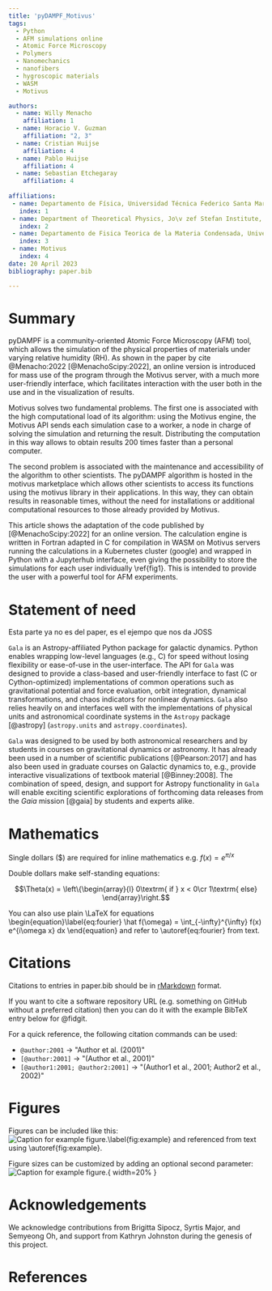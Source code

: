 ```yaml
---
title: 'pyDAMPF_Motivus'
tags:
  - Python
  - AFM simulations online
  - Atomic Force Microscopy
  - Polymers
  - Nanomechanics
  - nanofibers
  - hygroscopic materials
  - WASM
  - Motivus

authors:
  - name: Willy Menacho
    affiliation: 1
  - name: Horacio V. Guzman
    affiliation: "2, 3"
  - name: Cristian Huijse
    affiliation: 4
  - name: Pablo Huijse
    affiliation: 4
  - name: Sebastian Etchegaray
    affiliation: 4
    
affiliations:
 - name: Departamento de Física, Universidad Técnica Federico Santa María, Valparaiso 2390123, Chile
   index: 1
 - name: Department of Theoretical Physics, Jo\v zef Stefan Institute, SI-1000 Ljubljana, Slovenia
   index: 2
 - name: Departamento de Fisica Teorica de la Materia Condensada, Universidad Autonoma de Madrid, E-28049 Madrid, Spain.
   index: 3
 - name: Motivus
   index: 4
date: 20 April 2023
bibliography: paper.bib

---
```


# Summary

pyDAMPF is a community-oriented Atomic Force Microscopy (AFM) tool, which allows the simulation of the physical properties of materials under varying relative humidity (RH). As shown in the paper by cite @Menacho:2022 [@MenachoScipy:2022], an online version is introduced for mass use of the program through the Motivus server, with a much more user-friendly interface, which facilitates interaction with the user both in the use and in the visualization of results. 

Motivus solves two fundamental problems. The first one is associated with the high computational load of its algorithm: using the Motivus engine, the Motivus API sends each simulation case to a worker, a node in charge of solving the simulation and returning the result. Distributing the computation in this way allows to obtain results 200 times faster than a personal computer. 

The second problem is associated with the maintenance and accessibility of the algorithm to other scientists. The pyDAMPF algorithm is hosted in the motivus marketplace which allows other scientists to access its functions using the motivus library in their applications. In this way, they can obtain results in reasonable times, without the need for installations or additional computational resources to those already provided by Motivus.

This article shows the adaptation of the code published by [@MenachoScipy:2022] for an online version. The calculation engine is written in Fortran adapted in C for compilation in WASM on Motivus servers running the calculations in a Kubernetes cluster (google) and wrapped in Python with a Jupyterhub interface, even giving the possibility to store the simulations for each user individually \ref{fig1}. This is intended to provide the user with a powerful tool for AFM experiments.

# Statement of need

Esta parte ya no es del paper, es el ejempo que nos da JOSS

`Gala` is an Astropy-affiliated Python package for galactic dynamics. Python
enables wrapping low-level languages (e.g., C) for speed without losing
flexibility or ease-of-use in the user-interface. The API for `Gala` was
designed to provide a class-based and user-friendly interface to fast (C or
Cython-optimized) implementations of common operations such as gravitational
potential and force evaluation, orbit integration, dynamical transformations,
and chaos indicators for nonlinear dynamics. `Gala` also relies heavily on and
interfaces well with the implementations of physical units and astronomical
coordinate systems in the `Astropy` package [@astropy] (`astropy.units` and
`astropy.coordinates`).

`Gala` was designed to be used by both astronomical researchers and by
students in courses on gravitational dynamics or astronomy. It has already been
used in a number of scientific publications [@Pearson:2017] and has also been
used in graduate courses on Galactic dynamics to, e.g., provide interactive
visualizations of textbook material [@Binney:2008]. The combination of speed,
design, and support for Astropy functionality in `Gala` will enable exciting
scientific explorations of forthcoming data releases from the *Gaia* mission
[@gaia] by students and experts alike.

# Mathematics

Single dollars ($) are required for inline mathematics e.g. $f(x) = e^{\pi/x}$

Double dollars make self-standing equations:

$$\Theta(x) = \left\{\begin{array}{l}
0\textrm{ if } x < 0\cr
1\textrm{ else}
\end{array}\right.$$

You can also use plain \LaTeX for equations
\begin{equation}\label{eq:fourier}
\hat f(\omega) = \int_{-\infty}^{\infty} f(x) e^{i\omega x} dx
\end{equation}
and refer to \autoref{eq:fourier} from text.

# Citations

Citations to entries in paper.bib should be in
[rMarkdown](http://rmarkdown.rstudio.com/authoring_bibliographies_and_citations.html)
format.

If you want to cite a software repository URL (e.g. something on GitHub without a preferred
citation) then you can do it with the example BibTeX entry below for @fidgit.

For a quick reference, the following citation commands can be used:
- `@author:2001`  ->  "Author et al. (2001)"
- `[@author:2001]` -> "(Author et al., 2001)"
- `[@author1:2001; @author2:2001]` -> "(Author1 et al., 2001; Author2 et al., 2002)"

# Figures

Figures can be included like this:
![Caption for example figure.\label{fig:example}](figure.png)
and referenced from text using \autoref{fig:example}.

Figure sizes can be customized by adding an optional second parameter:
![Caption for example figure.](figure.png){ width=20% }

# Acknowledgements

We acknowledge contributions from Brigitta Sipocz, Syrtis Major, and Semyeong
Oh, and support from Kathryn Johnston during the genesis of this project.

# References
